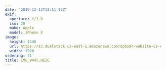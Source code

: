 ```yaml
---
date: "2019-12-13T13:11:17Z"
exif:
  aperture: f/1.8
  iso: 20
  make: Apple
  model: iPhone X
image:
  height: 1440
  url: https://s3.dualstack.us-east-1.amazonaws.com/dpb587-website-us-east-1/asset/gallery/2019-south-america/d408fcbc-aea0-a594-ed47-762709c5b02d~1920.jpg
  width: 1920
ordering: 71
title: IMG_9445.HEIC
---
```

